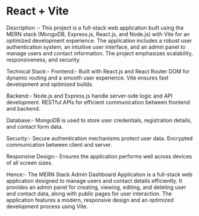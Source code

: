 # React + Vite

Description :-
This project is a full-stack web application built using the MERN stack (MongoDB, Express.js, React.js, and Node.js) with Vite for an optimized development experience. The application includes a robust user authentication system, an intuitive user interface, and an admin panel to manage users and contact information. The project emphasizes scalability, responsiveness, and security.

Technical Stack:-
Frontend:-
Built with React.js and React Router DOM for dynamic routing and a smooth user experience.
Vite ensures fast development and optimized builds.

Backend:-
Node.js and Express.js handle server-side logic and API development.
RESTful APIs for efficient communication between frontend and backend.

Database:-
MongoDB is used to store user credentials, registration details, and contact form data.

Security:-
Secure authentication mechanisms protect user data.
Encrypted communication between client and server.

Responsive Design:-
Ensures the application performs well across devices of all screen sizes.

Hence:-
The MERN Stack Admin Dashboard Application is a full-stack web application designed to manage users and contact details efficiently. It provides an admin panel for creating, viewing, editing, and deleting user and contact data, along with public pages for user interaction. The application features a modern, responsive design and an optimized development process using Vite.